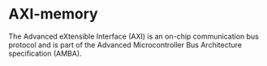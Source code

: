 # AXI-memory
The Advanced eXtensible Interface (AXI) is an on-chip communication bus protocol and is part of the Advanced Microcontroller Bus Architecture specification (AMBA).
